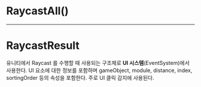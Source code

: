# RaycastAll()


---
# RaycastResult
유니티에서 Raycast 를 수행할 때 사용되는 구조체로 **UI 시스템**(EventSystem)에서 사용한다.
UI 요소에 대한 정보를 포함하며 gameObject, module, distance, index, sortingOrder 등의 속성을 포함한다.
주로 UI 클릭 감지에 사용된다.

